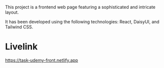 This project is a frontend web page featuring a sophisticated and intricate layout. 

It has been developed using the following technologies: React, DaisyUI, and Tailwind CSS.

# Livelink
https://task-udemy-front.netlify.app